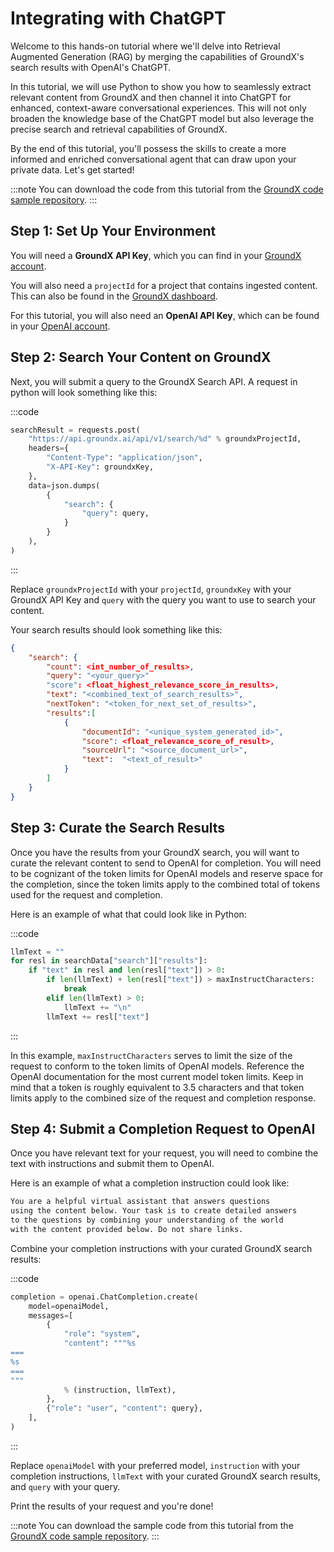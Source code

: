 # Integrating with ChatGPT

Welcome to this hands-on tutorial where we'll delve into Retrieval Augmented Generation (RAG) by merging the capabilities of GroundX's search results with OpenAI's ChatGPT.

In this tutorial, we will use Python to show you how to seamlessly extract relevant content from GroundX and then channel it into ChatGPT for enhanced, context-aware conversational experiences. This will not only broaden the knowledge base of the ChatGPT model but also leverage the precise search and retrieval capabilities of GroundX.

By the end of this tutorial, you'll possess the skills to create a more informed and enriched conversational agent that can draw upon your private data. Let's get started!

:::note
You can download the code from this tutorial from the [GroundX code sample repository](https://github.com/groundxai/code-samples/blob/master/python/chatGPT-completions/demo.py).
:::

## Step 1: Set Up Your Environment

You will need a **GroundX API Key**, which you can find in your [GroundX account](https://dashboard.groundx.ai/apikey).

You will also need a `projectId` for a project that contains ingested content. This can also be found in the [GroundX dashboard](https://dashboard.groundx.ai/projects).

For this tutorial, you will also need an **OpenAI API Key**, which can be found in your [OpenAI account](https://platform.openai.com/account/api-keys).

## Step 2: Search Your Content on GroundX

Next, you will submit a query to the GroundX Search API.  A request in python will look something like this:

:::code

```python
searchResult = requests.post(
    "https://api.groundx.ai/api/v1/search/%d" % groundxProjectId,
    headers={
        "Content-Type": "application/json",
        "X-API-Key": groundxKey,
    },
    data=json.dumps(
        {
            "search": {
                "query": query,
            }
        }
    ),
)
```

:::

Replace `groundxProjectId` with your `projectId`, `groundxKey` with your GroundX API Key and `query` with the query you want to use to search your content.

Your search results should look something like this:

```json
{
    "search": {
        "count": <int_number_of_results>,
        "query": "<your_query>"
        "score": <float_highest_relevance_score_in_results>,
        "text": "<combined_text_of_search_results>",
        "nextToken": "<token_for_next_set_of_results>",
        "results":[
            {
                "documentId": "<unique_system_generated_id>",
                "score": <float_relevance_score_of_result>,
                "sourceUrl": "<source_document_url>",
                "text":  "<text_of_result>"
            }
        ]
    }
}
```

## Step 3: Curate the Search Results

Once you have the results from your GroundX search, you will want to curate the relevant content to send to OpenAI for completion. You will need to be cognizant of the token limits for OpenAI models and reserve space for the completion, since the token limits apply to the combined total of tokens used for the request and completion.

Here is an example of what that could look like in Python:

:::code

```python
llmText = ""
for resl in searchData["search"]["results"]:
    if "text" in resl and len(resl["text"]) > 0:
        if len(llmText) + len(resl["text"]) > maxInstructCharacters:
            break
        elif len(llmText) > 0:
            llmText += "\n"
        llmText += resl["text"]
```

:::

In this example, `maxInstructCharacters` serves to limit the size of the request to conform to the token limits of OpenAI models. Reference the OpenAI documentation for the most current model token limits. Keep in mind that a token is roughly equivalent to 3.5 characters and that token limits apply to the combined size of the request and completion response.

## Step 4: Submit a Completion Request to OpenAI

Once you have relevant text for your request, you will need to combine the text with instructions and submit them to OpenAI.

Here is an example of what a completion instruction could look like:

```txt
You are a helpful virtual assistant that answers questions
using the content below. Your task is to create detailed answers
to the questions by combining your understanding of the world
with the content provided below. Do not share links.
```

Combine your completion instructions with your curated GroundX search results:

:::code

```python
completion = openai.ChatCompletion.create(
    model=openaiModel,
    messages=[
        {
            "role": "system",
            "content": """%s
===
%s
===
"""
            % (instruction, llmText),
        },
        {"role": "user", "content": query},
    ],
)
```

:::

Replace `openaiModel` with your preferred model, `instruction` with your completion instructions, `llmText` with your curated GroundX search results, and `query` with your query.

Print the results of your request and you're done!

:::note
You can download the sample code from this tutorial from the [GroundX code sample repository](https://github.com/groundxai/code-samples/blob/master/python/chatGPT-completions/demo.py).
:::
